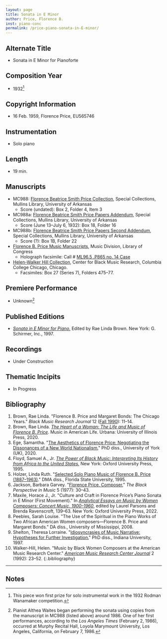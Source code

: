 ```yaml
---
layout: page
title: Sonata in E Minor
author: Price, Florence B.
inst: piano-conc
permalink: /price-piano-sonata-in-E-minor/
---
```


## Alternate Title
- Sonata in E Minor for Pianoforte

## Composition Year
- 1932[^fn1]

## Copyright Information
- 16 Feb. 1959, Florence Price, EU565746

## Instrumentation
- Solo piano

## Length
- 19 min.

## Manuscripts
- MC988: <a href="https://uark.as.atlas-sys.com/repositories/2/resources/1419" target="_blank">Florence Beatrice Smith Price Collection</a>, Special Collections, Mullins Library, University of Arkansas
    * Score (undated): Box 2, Folder 4, Item 3
- MC988a: <a href="https://uark.as.atlas-sys.com/repositories/2/resources/1522" target="_blank">Florence Beatrice Smith Price Papers Addendum</a>, Special Collections, Mullins Library, University of Arkansas
    * Score (June 13&ndash;July 6, 1932): Box 18, Folder 16
- MC988b: <a href="https://uark.as.atlas-sys.com/repositories/2/resources/696/" target="_blank">Florence Beatrice Smith Price Papers Second Addendum</a>, Special Collections, Mullins Library, University of Arkansas
    * Score (?): Box 1B, Folder 22
- <a href="https://lccn.loc.gov/2020570150" target="_blank">Florence B. Price Music Manuscripts</a>, Music Division, Library of Congress
    * Holograph facsimile: Call # <a href="https://lccn.loc.gov/2019563781" target="_blank">ML96.5 .P865 no. 14 Case</a>
- <a href="https://digitalcommons.colum.edu/cmbr_guides/41/" target="_blank">Helen-Walker Hill Collection</a>, Center for Black Music Research, Columbia College Chicago, Chicago.
    * Facsimiles: Box 27 (Series 7), Folders 475&ndash;77.

## Premiere Performance
- Unknown[^fn2]

## Published Editions
- <a href="https://www.worldcat.org/title/37434377" target="_blank">*Sonata in E Minor for Piano.*</a> Edited by Rae Linda Brown. New York: G. Schirmer, Inc., 1997.

## Recordings
- Under Construction

## Thematic Incipits
- In Progress

## Bibliography
1. Brown, Rae Linda. "Florence B. Price and Margaret Bonds: The Chicago Years." *Black Music Research Journal* 12 (<a href="https://digitalcommons.colum.edu/cbmrnews/31/" target="_blank">Fall 1990</a>): 11&ndash;14.
2. Brown, Rae Linda. <a href="https://www.worldcat.org/title/1122800180" target="_blank">*The Heart of a Woman: The Life and Music of Florence B. Price*</a>. Music in American Life. Urbana: University of Illinois Press, 2020.
3. Ege, Samantha. "<a href="https://etheses.whiterose.ac.uk/27318/" target="_blank">The Aesthetics of Florence Price: Negotiating the Dissonances of a New World Nationalism.</a>" PhD diss., University of York (UK), 2020.
4. Floyd, Samuel A., Jr. <a href="https://www.worldcat.org/title/29670104" target="_blank">*The Power of Black Music: Interpreting Its History from Africa to the United States.*</a> New York: Oxford University Press, 1995.
5. Holzer, Linda Ruth. "<a href="https://www.proquest.com/docview/304183848" target="_blank">Selected Solo Piano Music of Florence B. Price (1887&ndash;1963)</a>." DMA diss., Florida State University, 1995.
6. Jackson, Barbara Garvey. "<a href="https://doi.org/10.2307/1214357" target="_blank">Florence Price, Composer.</a>" *The Black Perspective in Music* 5 (1977): 30&ndash;43.
7. Maxile, Horace J., Jr. "Culture and Craft in Florence Price’s Piano Sonata in E Minor (First Movement)." In <a href="https://www.worldcat.org/title/1291579115" target="_blank">*Analytical Essays on Music by Women Composers: Concert Music, 1900&ndash;1960*</a>, edited by Laurel Parsons and Brenda Ravenscroft, 139&ndash;63. New York: Oxford University Press, 2022.
8. Peebles, Sarah Louise. "The Use of the Spiritual in the Piano Works of Two African American Women composers&mdash;Florence B. Price and Margaret Bonds." DA diss., University of Mississippi, 2008.
9. Shelton, Theresa Lorraine. "<a href="https://www.proquest.com/docview/304366578" target="_blank">Idiosyncrasies of Music Narrative: Hypotheses for Further Investigation.</a>" PhD diss., Indiana University, 1997.
10. Walker-Hill, Helen. "Music by Black Women Composers at the American Music Research Center." <a href="https://www.colorado.edu/amrc/amrc-journal" target="_blank">*American Music Research Center Journal*</a> 2 (1992): 23&ndash;52.
{:.bibliography}

---

## Notes
[^fn1]: This piece won first prize for solo instrumental work in the 1932 Rodman Wanamaker competition.
[^fn2]: Pianist Althea Waites began performing the sonata using copies from the manuscript in MC988 (listed above) around 1986. One of her first performances, according to the *Los Angeles Times* (February 2, 1986), occurred at Murphy Recital Hall, Loyola Marymount University, Los Angeles, California, on February 7, 1986.
